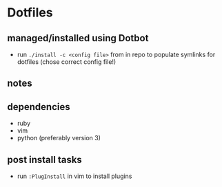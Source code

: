 

# Dotfiles


## managed/installed using Dotbot

- run `./install -c <config file>` from in repo to populate symlinks for dotfiles (chose correct config file!)


## notes



## dependencies

- ruby
- vim
- python (preferably version 3)


## post install tasks

- run `:PlugInstall` in vim to install plugins
